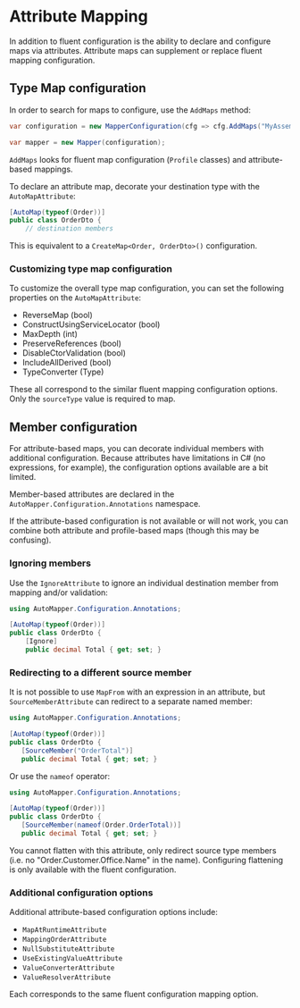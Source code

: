 # Attribute Mapping

In addition to fluent configuration is the ability to declare and configure maps via attributes. Attribute maps can supplement or replace fluent mapping configuration.

## Type Map configuration

In order to search for maps to configure, use the `AddMaps` method:

```c#
var configuration = new MapperConfiguration(cfg => cfg.AddMaps("MyAssembly"));

var mapper = new Mapper(configuration);
```

`AddMaps` looks for fluent map configuration (`Profile` classes) and attribute-based mappings.

To declare an attribute map, decorate your destination type with the `AutoMapAttribute`:

```c#
[AutoMap(typeof(Order))]
public class OrderDto {
    // destination members
```

This is equivalent to a `CreateMap<Order, OrderDto>()` configuration.

### Customizing type map configuration

To customize the overall type map configuration, you can set the following properties on the `AutoMapAttribute`:

- ReverseMap (bool)
- ConstructUsingServiceLocator (bool)
- MaxDepth (int)
- PreserveReferences (bool)
- DisableCtorValidation (bool)
- IncludeAllDerived (bool)
- TypeConverter (Type)

These all correspond to the similar fluent mapping configuration options. Only the `sourceType` value is required to map.

## Member configuration

For attribute-based maps, you can decorate individual members with additional configuration. Because attributes have limitations in C# (no expressions, for example), the configuration options available are a bit limited.

Member-based attributes are declared in the `AutoMapper.Configuration.Annotations` namespace.

If the attribute-based configuration is not available or will not work, you can combine both attribute and profile-based maps (though this may be confusing).

### Ignoring members

Use the `IgnoreAttribute` to ignore an individual destination member from mapping and/or validation:

```c#
using AutoMapper.Configuration.Annotations;

[AutoMap(typeof(Order))]
public class OrderDto {
    [Ignore]
    public decimal Total { get; set; }
```

### Redirecting to a different source member

It is not possible to use `MapFrom` with an expression in an attribute, but `SourceMemberAttribute` can redirect to a separate named member:

 ```c#
using AutoMapper.Configuration.Annotations;

[AutoMap(typeof(Order))]
public class OrderDto {
    [SourceMember("OrderTotal")]
    public decimal Total { get; set; }
```

Or use the `nameof` operator:

 ```c#
using AutoMapper.Configuration.Annotations;

[AutoMap(typeof(Order))]
public class OrderDto {
    [SourceMember(nameof(Order.OrderTotal))]
    public decimal Total { get; set; }
```

You cannot flatten with this attribute, only redirect source type members (i.e. no "Order.Customer.Office.Name" in the name). Configuring flattening is only available with the fluent configuration.

### Additional configuration options

Additional attribute-based configuration options include:

- `MapAtRuntimeAttribute`
- `MappingOrderAttribute`
- `NullSubstituteAttribute`
- `UseExistingValueAttribute`
- `ValueConverterAttribute`
- `ValueResolverAttribute`

Each corresponds to the same fluent configuration mapping option.
